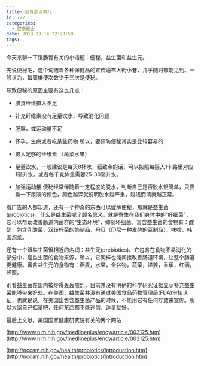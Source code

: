 ```yaml
---
title: 肠胃那点事儿
id: 722
categories:
  - 健康是金
date: 2013-08-14 22:28:50
tags:
---
```


今天来聊一下跟肠胃有关的小话题：便秘，益生菌和益生元。

先说便秘吧，这个词随着各种保健品的宣传遍布大街小巷，几乎随时都能见到。一般认为，每周排便次数少于三次是便秘。

导致便秘的原因主要有这么几点：

*   膳食纤维摄入不足
*   补充纤维素没有足量饮水，导致消化问题
*   肥胖，或运动量不足
*   怀孕，生病或者吃某些药物
所以，要预防便秘其实是比较容易的：

*   摄入足够的纤维素 （蔬菜水果）
*   足量饮水，一般建议是每天8杯水，细致点的话，可以按照每摄入1卡路里对应1毫升水，或者每千克体重需要25-30毫升水。
*   加强运动量
便秘经常伴随着一定程度的脱水，判断自己是否脱水很简单，只要看一下尿液的颜色，颜色越深就说明脱水越严重，越浅而清就越正常。

看广告的人都知道，还有一个神奇的东西可以缓解便秘，那就是益生菌(probiotics)。什么是益生菌呢？顾名思义，就是寄生在我们身体中的“好细菌”，它可以帮助改善肠道内菌群的“生态环境”，抑制坏细菌。富含益生菌的食物有：酸奶，包含乳酸菌、双歧杆菌的奶制品，丹贝（印尼一种发酵的豆制品），味噌，韩国泡菜。

还有一个跟益生菌很相近的名词：益生元(prebiotics)。它包含在食物不易消化的部分中，是益生菌的食物来源，所以，它同样也能间接改善肠道环境，让整个肠道更健康。富含益生元的食物有：燕麦，水果，全谷物，蔬菜，洋姜，香蕉，红酒，蜂蜜。

别看益生菌在国内被炒得轰轰烈烈，目前并没有明确的科学研究证据显示补充益生菌能够带来好处。在美国，益生菌并没有通过美国食品药物管理局(FDA)审核认证，也就是说，在美国出售含益生菌产品的时候，不能用它有任何疗效来宣传。所以大家自己掂量吧，任何东西都不能迷信，适量就好。

最后上文献，美国国家健康研究院有关的两个网站：

[http://www.nlm.nih.gov/medlineplus/ency/article/003125.htm](http://www.nlm.nih.gov/medlineplus/ency/article/003125.htm)

[http://nccam.nih.gov/health/probiotics/introduction.htm](http://nccam.nih.gov/health/probiotics/introduction.htm)
